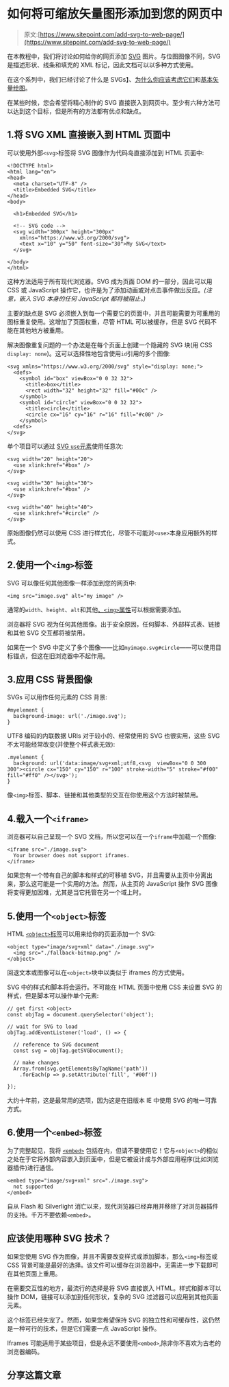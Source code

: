 # 如何将可缩放矢量图形添加到您的网页中

> 原文:[https://www.sitepoint.com/add-svg-to-web-page/](https://www.sitepoint.com/add-svg-to-web-page/)

在本教程中，我们将讨论如何给你的网页添加 [SVG](https://www.sitepoint.com/svg-101-what-is-svg/) 图片。与位图图像不同，SVG 是描述形状、线条和填充的 XML 标记，因此文档可以以多种方式使用。

在这个系列中，我们已经讨论了什么是 SVGs】、[为什么你应该考虑它们](https://www.sitepoint.com/7-reasons-to-consider-svgs-instead-of-canvas/)和[基本矢量绘图](https://www.sitepoint.com/svg-drawing-basics/)。

在某些时候，您会希望将精心制作的 SVG 直接嵌入到网页中。至少有六种方法可以达到这个目标，但是所有的方法都有优点和缺点。

## 1.将 SVG XML 直接嵌入到 HTML 页面中

可以使用外部`<svg>`标签将 SVG 图像作为代码岛直接添加到 HTML 页面中:

```
<!DOCTYPE html>
<html lang="en">
<head>
  <meta charset="UTF-8" />
  <title>Embedded SVG</title>
</head>
<body>

  <h1>Embedded SVG</h1>

  <!-- SVG code -->
  <svg width="300px" height="300px"
    xmlns="https://www.w3.org/2000/svg">
    <text x="10" y="50" font-size="30">My SVG</text>
  </svg>

</body>
</html> 
```

这种方法适用于所有现代浏览器。SVG 成为页面 DOM 的一部分，因此可以用 CSS 或 JavaScript 操作它，也许是为了添加动画或对点击事件做出反应。*(注意，嵌入 SVG 本身的任何 JavaScript 都将被阻止。)*

主要的缺点是 SVG 必须嵌入到每一个需要它的页面中，并且可能需要为可重用的图标重复使用。这增加了页面权重，尽管 HTML 可以被缓存，但是 SVG 代码不能在其他地方被重用。

解决图像重复问题的一个办法是在每个页面上创建一个隐藏的 SVG 块(用 CSS `display: none`)。这可以选择性地包含使用`id`引用的多个图像:

```
<svg xmlns="https://www.w3.org/2000/svg" style="display: none;">
  <defs>
    <symbol id="box" viewBox="0 0 32 32">
      <title>box</title>
      <rect width="32" height="32" fill="#00c" />
    </symbol>
    <symbol id="circle" viewBox="0 0 32 32">
      <title>circle</title>
      <circle cx="16" cy="16" r="16" fill="#c00" />
    </symbol>
  <defs>
</svg> 
```

单个项目可以通过 [SVG `use`元素](https://developer.mozilla.org/docs/Web/SVG/Element/use)使用任意次:

```
<svg width="20" height="20">
  <use xlink:href="#box" />
</svg>

<svg width="30" height="30">
  <use xlink:href="#box" />
</svg>

<svg width="40" height="40">
  <use xlink:href="#circle" />
</svg> 
```

原始图像仍然可以使用 CSS 进行样式化，尽管不可能对`<use>`本身应用额外的样式。

## 2.使用一个`<img>`标签

SVG 可以像任何其他图像一样添加到您的网页中:

```
<img src="image.svg" alt="my image" /> 
```

通常的`width`、`height`、`alt`和其他[、`<img>`属性](https://developer.mozilla.org/docs/Web/HTML/Element/img#attributes)可以根据需要添加。

浏览器将 SVG 视为任何其他图像。出于安全原因，任何脚本、外部样式表、链接和其他 SVG 交互都将被禁用。

如果在一个 SVG 中定义了多个图像——比如`myimage.svg#circle`——可以使用目标锚点，但这在旧浏览器中不起作用。

## 3.应用 CSS 背景图像

SVGs 可以用作任何元素的 CSS 背景:

```
#myelement {
  background-image: url('./image.svg');
} 
```

UTF8 编码的内联数据 URIs 对于较小的、经常使用的 SVG 也很实用，这些 SVG 不太可能经常改变(并使整个样式表无效):

```
.myelement {
  background: url('data:image/svg+xml;utf8,<svg  viewBox="0 0 300 300"><circle cx="150" cy="150" r="100" stroke-width="5" stroke="#f00" fill="#ff0" /></svg>');
} 
```

像`<img>`标签、脚本、链接和其他类型的交互在你使用这个方法时被禁用。

## 4.载入一个`<iframe>`

浏览器可以自己呈现一个 SVG 文档，所以您可以在一个`iframe`中加载一个图像:

```
<iframe src="./image.svg">
  Your browser does not support iframes.
</iframe> 
```

如果您有一个带有自己的脚本和样式的可移植 SVG，并且需要从主页中分离出来，那么这可能是一个实用的方法。然而，从主页的 JavaScript 操作 SVG 图像将变得更加困难，尤其是当它托管在另一个域上时。

## 5.使用一个`<object>`标签

HTML [`<object>`标签](https://developer.mozilla.org/docs/Web/HTML/Element/object)可以用来给你的页面添加一个 SVG:

```
<object type="image/svg+xml" data="./image.svg">
  <img src="./fallback-bitmap.png" />
</object> 
```

回退文本或图像可以在`<object>`块中以类似于 iframes 的方式使用。

SVG 中的样式和脚本将会运行。不可能在 HTML 页面中使用 CSS 来设置 SVG 的样式，但是脚本可以操作单个元素:

```
// get first <object>
const objTag = document.querySelector('object');

// wait for SVG to load
objTag.addEventListener('load', () => {

  // reference to SVG document
  const svg = objTag.getSVGDocument();

  // make changes
  Array.from(svg.getElementsByTagName('path'))
    .forEach(p => p.setAttribute('fill', '#00f'))

}); 
```

大约十年前，这是最常用的选项，因为这是在旧版本 IE 中使用 SVG 的唯一可靠方式。

## 6.使用一个`<embed>`标签

为了完整起见，我将 [`<embed>`](https://developer.mozilla.org/docs/Web/HTML/Element/embed) 包括在内，但请不要使用它！它与`<object>`的相似之处在于它将外部内容嵌入到页面中，但是它被设计成与外部应用程序(比如浏览器插件)进行通信。

```
<embed type="image/svg+xml" src="./image.svg">
  not supported
</embed> 
```

自从 Flash 和 Silverlight 消亡以来，现代浏览器已经弃用并移除了对浏览器插件的支持。千万不要依赖`<embed>`。

## 应该使用哪种 SVG 技术？

如果您使用 SVG 作为图像，并且不需要改变样式或添加脚本，那么`<img>`标签或 CSS 背景可能是最好的选择。该文件可以缓存在浏览器中，无需进一步下载即可在其他页面上重用。

在需要交互性的地方，最流行的选择是将 SVG 直接嵌入 HTML。样式和脚本可以操作 DOM，链接可以添加到任何形状，复杂的 SVG 过滤器可以应用到其他页面元素。

这个标签已经失宠了。然而，如果您希望保持 SVG 的独立性和可缓存性，这仍然是一种可行的技术，但是它们需要一点 JavaScript 操作。

Iframes 可能适用于某些项目，但是永远不要使用`<embed>`,除非你不喜欢为古老的浏览器编码。

## 分享这篇文章